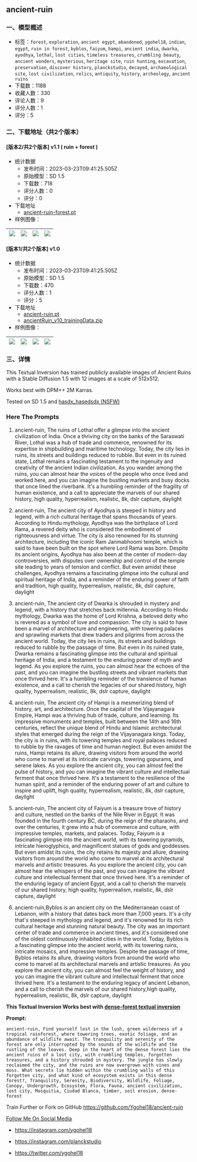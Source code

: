 ## ancient-ruin
### 一、模型概述

- 标签：`forest`, `exploration`, `ancient egypt`, `abandoned`, `ygohel18`, `indian`, `egypt`, `ruin in forest`, `byblos`, `faiyum`, `hampi`, `ancient india`, `dwarka`, `ayodhya`, `lothal`, `lost cities`, `timeless treasures`, `crumbling beauty`, `ancient wonders`, `mysterious`, `heritage site`, `ruin hunting`, `excavation`, `preservation`, `discover history`, `planckstudio`, `decayed`, `archaeological site`, `lost civilization`, `relics`, `antiquity`, `history`, `archeology`, `ancient ruins`
- 下载数：1188
- 收藏人数：330
- 评论人数：9
- 评分人数：1
- 评分：5

### 二、下载地址（共2个版本）

#### [版本2/共2个版本] v1.1 ( ruin + forest )

- 统计数据
  - 发布时间：2023-03-23T09:41:25.505Z
  - 原始模型：SD 1.5
  - 下载数：718
  - 评分人数：0
  - 评分：0
- 下载地址
  - [ancient-ruin-forest.pt](https://civitai.com/api/download/models/27759)
- 样例图像：

| <img src="https://image.civitai.com/xG1nkqKTMzGDvpLrqFT7WA/9eb0bf54-5c90-419e-1c90-a0060dd32900/width=450/311659.jpeg" /> | <img src="https://image.civitai.com/xG1nkqKTMzGDvpLrqFT7WA/56def3aa-dfb9-4cb8-66b9-a7832a433200/width=450/311658.jpeg" /> | <img src="https://image.civitai.com/xG1nkqKTMzGDvpLrqFT7WA/87aecdbe-4b15-4995-8538-e1beaab0da00/width=450/311657.jpeg" /> | <img src="https://image.civitai.com/xG1nkqKTMzGDvpLrqFT7WA/41c73862-fe9c-4db6-dba7-10aedc480700/width=450/311656.jpeg" /> |
| ---- | ---- | ---- | ---- |

#### [版本1/共2个版本] v1.0

- 统计数据
  - 发布时间：2023-03-23T09:41:25.505Z
  - 原始模型：SD 1.5
  - 下载数：470
  - 评分人数：1
  - 评分：5
- 下载地址
  - [ancient-ruin.pt](https://civitai.com/api/download/models/27471)
  - [ancientRuin_v10_trainingData.zip](https://civitai.com/api/download/models/27471?type=Training%20Data)
- 样例图像：

| <img src="https://image.civitai.com/xG1nkqKTMzGDvpLrqFT7WA/de40abc9-1d50-4b76-16d6-dddf486eb300/width=450/302375.jpeg" /> | <img src="https://image.civitai.com/xG1nkqKTMzGDvpLrqFT7WA/b5cd243e-2676-46e2-9e86-c62e0d51ff00/width=450/302391.jpeg" /> | <img src="https://image.civitai.com/xG1nkqKTMzGDvpLrqFT7WA/8e5ee0c8-76da-4f7d-8921-8f771dd6b800/width=450/302390.jpeg" /> | <img src="https://image.civitai.com/xG1nkqKTMzGDvpLrqFT7WA/04ac25a6-97d5-4cea-22cc-10cfd47c5400/width=450/302389.jpeg" /> |
| ---- | ---- | ---- | ---- |


### 三、详情
<p>This Textual Inversion has trained publicly available images of Ancient Ruins with a Stable Diffusion 1.5 with 12 images at a scale of 512x512.</p><p>Works best with DPM++ 2M Karras.</p><p>Tested on SD 1.5 and <a target="_blank" rel="ugc" href="https://civitai.com/models/3758/hasdx">hasdx_hasedsdx (NSFW)</a></p><h3>Here The Prompts</h3><ol><li><p>ancient-ruin, The ruins of Lothal offer a glimpse into the ancient civilization of India. Once a thriving city on the banks of the Saraswati River, Lothal was a hub of trade and commerce, renowned for its expertise in shipbuilding and maritime technology. Today, the city lies in ruins, its streets and buildings reduced to rubble. But even in its ruined state, Lothal remains a fascinating testament to the ingenuity and creativity of the ancient Indian civilization. As you wander among the ruins, you can almost hear the voices of the people who once lived and worked here, and you can imagine the bustling markets and busy docks that once lined the riverbank. It's a humbling reminder of the fragility of human existence, and a call to appreciate the marvels of our shared history, high quality, hyperrealism, realistic, 8k, dslr capture, daylight</p></li><li><p>ancient-ruin, The ancient city of Ayodhya is steeped in history and legend, with a rich cultural heritage that spans thousands of years. According to Hindu mythology, Ayodhya was the birthplace of Lord Rama, a revered deity who is considered the embodiment of righteousness and virtue. The city is also renowned for its stunning architecture, including the iconic Ram Janmabhoomi temple, which is said to have been built on the spot where Lord Rama was born. Despite its ancient origins, Ayodhya has also been at the center of modern-day controversies, with disputes over ownership and control of the temple site leading to years of tension and conflict. But even amidst these challenges, Ayodhya remains a fascinating glimpse into the cultural and spiritual heritage of India, and a reminder of the enduring power of faith and tradition, high quality, hyperrealism, realistic, 8k, dslr capture, daylight</p></li><li><p>ancient-ruin, The ancient city of Dwarka is shrouded in mystery and legend, with a history that stretches back millennia. According to Hindu mythology, Dwarka was the home of Lord Krishna, a beloved deity who is revered as a symbol of love and compassion. The city is said to have been a marvel of architecture and engineering, with towering palaces and sprawling markets that drew traders and pilgrims from across the ancient world. Today, the city lies in ruins, its streets and buildings reduced to rubble by the passage of time. But even in its ruined state, Dwarka remains a fascinating glimpse into the cultural and spiritual heritage of India, and a testament to the enduring power of myth and legend. As you explore the ruins, you can almost hear the echoes of the past, and you can imagine the bustling streets and vibrant markets that once thrived here. It's a humbling reminder of the transience of human existence, and a call to cherish the legacies of our shared history, high quality, hyperrealism, realistic, 8k, dslr capture, daylight</p></li><li><p>ancient-ruin, The ancient city of Hampi is a mesmerizing blend of history, art, and architecture. Once the capital of the Vijayanagara Empire, Hampi was a thriving hub of trade, culture, and learning. Its impressive monuments and temples, built between the 14th and 16th centuries, reflect the unique blend of Hindu and Islamic architectural styles that emerged during the reign of the Vijayanagara kings. Today, the city is in ruins, with its towering temples and royal palaces reduced to rubble by the ravages of time and human neglect. But even amidst the ruins, Hampi retains its allure, drawing visitors from around the world who come to marvel at its intricate carvings, towering gopurams, and serene lakes. As you explore the ancient city, you can almost feel the pulse of history, and you can imagine the vibrant culture and intellectual ferment that once thrived here. It's a testament to the resilience of the human spirit, and a reminder of the enduring power of art and culture to inspire and uplift, high quality, hyperrealism, realistic, 8k, dslr capture, daylight</p></li><li><p>ancient-ruin, The ancient city of Faiyum is a treasure trove of history and culture, nestled on the banks of the Nile River in Egypt. It was founded in the fourth century BC, during the reign of the pharaohs, and over the centuries, it grew into a hub of commerce and culture, with impressive temples, markets, and palaces. Today, Faiyum is a fascinating glimpse into the ancient world, with its towering pyramids, intricate hieroglyphics, and magnificent statues of gods and goddesses. But even amidst its ruins, the city retains its majesty and allure, drawing visitors from around the world who come to marvel at its architectural marvels and artistic treasures. As you explore the ancient city, you can almost hear the whispers of the past, and you can imagine the vibrant culture and intellectual ferment that once thrived here. It's a reminder of the enduring legacy of ancient Egypt, and a call to cherish the marvels of our shared history, high quality, hyperrealism, realistic, 8k, dslr capture, daylight</p></li><li><p>ancient-ruin,Byblos is an ancient city on the Mediterranean coast of Lebanon, with a history that dates back more than 7,000 years. It's a city that's steeped in mythology and legend, and it's renowned for its rich cultural heritage and stunning natural beauty. The city was an important center of trade and commerce in ancient times, and it's considered one of the oldest continuously inhabited cities in the world. Today, Byblos is a fascinating glimpse into the ancient world, with its towering ruins, intricate mosaics, and impressive temples. Despite the passage of time, Byblos retains its allure, drawing visitors from around the world who come to marvel at its architectural marvels and artistic treasures. As you explore the ancient city, you can almost feel the weight of history, and you can imagine the vibrant culture and intellectual ferment that once thrived here. It's a testament to the enduring legacy of ancient Lebanon, and a call to cherish the marvels of our shared history,high quality, hyperrealism, realistic, 8k, dslr capture, daylight</p></li></ol><p></p><p><strong>This Textual Inversion Works best with </strong><a target="_blank" rel="ugc" href="https://civitai.com/models/21946/dense-forest"><strong>dense-forest textual inversion</strong></a></p><p><strong>Prompt:</strong></p><pre><code>ancient-ruin, Find yourself lost in the lush, green wilderness of a tropical rainforest, where towering trees, exotic foliage, and an abundance of wildlife await. The tranquility and serenity of the forest are only interrupted by the sounds of the wildlife and the rustling of the leaves. Deep in the heart of the dense forest lies the ancient ruins of a lost city, with crumbling temples, forgotten treasures, and a history shrouded in mystery. The jungle has slowly reclaimed the city, and the ruins are now overgrown with vines and moss. What secrets lie hidden within the crumbling walls of this forgotten city, and what kind of ecosystem exists in this dense forest?, Tranquility, Serenity, Biodiversity, Wildlife, Foliage, Canopy, Undergrowth, Ecosystem, Flora, Fauna, ancient civilization, lost city, Mosquitia, Ciudad Blanca, timber, soil erosion, dense-forest</code></pre><p>Train Further or Fork on GitHub <a target="_blank" rel="ugc" href="https://github.com/Ygohel18/ancient-ruin"><u>https://github.com/Ygohel18/ancient-ruin</u></a></p><p></p><p><u>Follow Me On Social Media</u></p><ul><li><p><a target="_blank" rel="ugc" href="https://instagram.com/ygohel18"><u>https://instagram.com/ygohel18</u></a></p></li><li><p><a target="_blank" rel="ugc" href="https://instagram.com/planckstudio"><u>https://instagram.com/planckstudio</u></a></p></li><li><p><a target="_blank" rel="ugc" href="https://twitter.com/ygohel18">https://twitter.com/ygohel18</a></p></li></ul>